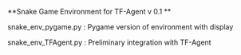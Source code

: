 **Snake Game Environment for TF-Agent v 0.1 **

snake_env_pygame.py : Pygame version of environment with display


snake_env_TFAgent.py : Preliminary integration with TF-Agent
